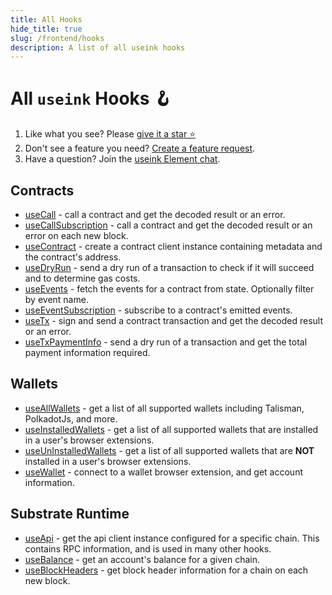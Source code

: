 ```yaml
---
title: All Hooks
hide_title: true
slug: /frontend/hooks
description: A list of all useink hooks
---
```


# All `useink` Hooks 🪝 

1. Like what you see? Please [give it a star ⭐](https://github.com/paritytech/useink)
2. Don't see a feature you need? [Create a feature request](https://github.com/paritytech/useink/issues). 
3. Have a question? Join the [useink Element chat](https://matrix.to/#/%23useink:parity.io).

## Contracts

* [useCall](/frontend/core/hooks/contracts/use-call) - call a contract and get the decoded result or an error.
* [useCallSubscription](/frontend/core/hooks/contracts/use-call-subscription) - call a contract and get the decoded result or an error on each new block.
* [useContract](/frontend/core/hooks/contracts/use-contract) - create a contract client instance containing metadata and the contract's address.
* [useDryRun](/frontend/core/hooks/contracts/use-dry-run) - send a dry run of a transaction to check if it will succeed and to determine gas costs.
* [useEvents](/frontend/core/hooks/contracts/use-events) - fetch the events for a contract from state. Optionally filter by event name.
* [useEventSubscription](/frontend/core/hooks/contracts/use-event-subscription) - subscribe to a contract's emitted events.
* [useTx](/frontend/core/hooks/contracts/use-tx) - sign and send a contract transaction and get the decoded result or an error.
* [useTxPaymentInfo](/frontend/core/hooks/contracts/use-tx-payment-info) - send a dry run of a transaction and get the total payment information required.

## Wallets

* [useAllWallets](/frontend/core/hooks/wallets/use-all-wallets) - get a list of all supported wallets including Talisman, PolkadotJs, and more.
* [useInstalledWallets](/frontend/core/hooks/wallets/use-installed-wallets) - get a list of all supported wallets that are installed in a user's browser extensions.
* [useUnInstalledWallets](/frontend/core/hooks/wallets/use-uninstalled-wallets) - get a list of all supported wallets that are **NOT** installed in a user's browser extensions.
* [useWallet](/frontend/core/hooks/wallets/use-wallet) - connect to a wallet browser extension, and get account information.

## Substrate Runtime

* [useApi](/frontend/core/hooks/substrate/use-api) - get the api client instance configured for a specific chain. This contains RPC information, and is used in many other hooks.
* [useBalance](/frontend/core/hooks/substrate/usebalance) - get an account's balance for a given chain.
* [useBlockHeaders](/frontend/core/hooks/substrate/useblockheaders) - get block header information for a chain on each new block.